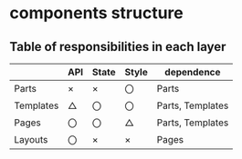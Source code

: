 # components structure

## **Table of responsibilities in each layer**

|           | API | State | Style | dependence       |
| --------- | --- | ----- | ----- | ---------------- |
| Parts     | ×   | ×     | 〇    | Parts            |
| Templates | △   | 〇    | 〇    | Parts, Templates |
| Pages     | 〇  | 〇    | △     | Parts, Templates |
| Layouts   | 〇  | ×     | ×     | Pages            |

